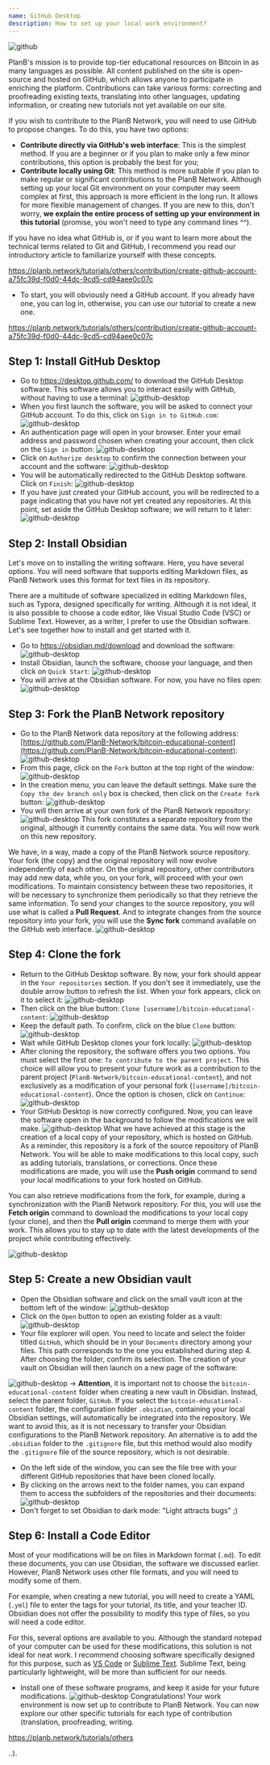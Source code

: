 ```yaml
---
name: GitHub Desktop
description: How to set up your local work environment?
---
```

![github](assets/cover.webp)

PlanB's mission is to provide top-tier educational resources on Bitcoin in as many languages as possible. All content published on the site is open-source and hosted on GitHub, which allows anyone to participate in enriching the platform. Contributions can take various forms: correcting and proofreading existing texts, translating into other languages, updating information, or creating new tutorials not yet available on our site.

If you wish to contribute to the PlanB Network, you will need to use GitHub to propose changes. To do this, you have two options:
- **Contribute directly via GitHub's web interface**: This is the simplest method. If you are a beginner or if you plan to make only a few minor contributions, this option is probably the best for you;
- **Contribute locally using Git**: This method is more suitable if you plan to make regular or significant contributions to the PlanB Network. Although setting up your local Git environment on your computer may seem complex at first, this approach is more efficient in the long run. It allows for more flexible management of changes. If you are new to this, don't worry, **we explain the entire process of setting up your environment in this tutorial** (promise, you won't need to type any command lines ^^).

If you have no idea what GitHub is, or if you want to learn more about the technical terms related to Git and GitHub, I recommend you read our introductory article to familiarize yourself with these concepts.

https://planb.network/tutorials/others/contribution/create-github-account-a75fc39d-f0d0-44dc-9cd5-cd94aee0c07c



- To start, you will obviously need a GitHub account. If you already have one, you can log in, otherwise, you can use our tutorial to create a new one.

https://planb.network/tutorials/others/contribution/create-github-account-a75fc39d-f0d0-44dc-9cd5-cd94aee0c07c



## Step 1: Install GitHub Desktop

- Go to https://desktop.github.com/ to download the GitHub Desktop software. This software allows you to interact easily with GitHub, without having to use a terminal:
![github-desktop](assets/1.webp)
- When you first launch the software, you will be asked to connect your GitHub account. To do this, click on `Sign in to GitHub.com`:
![github-desktop](assets/2.webp)
- An authentication page will open in your browser. Enter your email address and password chosen when creating your account, then click on the `Sign in` button:
![github-desktop](assets/3.webp)
- Click on `Authorize desktop` to confirm the connection between your account and the software:
![github-desktop](assets/4.webp)
- You will be automatically redirected to the GitHub Desktop software. Click on `Finish`: ![github-desktop](assets/5.webp)
- If you have just created your GitHub account, you will be redirected to a page indicating that you have not yet created any repositories. At this point, set aside the GitHub Desktop software; we will return to it later: ![github-desktop](assets/6.webp)

## Step 2: Install Obsidian

Let's move on to installing the writing software. Here, you have several options. You will need software that supports editing Markdown files, as PlanB Network uses this format for text files in its repository.

There are a multitude of software specialized in editing Markdown files, such as Typora, designed specifically for writing. Although it is not ideal, it is also possible to choose a code editor, like Visual Studio Code (VSC) or Sublime Text. However, as a writer, I prefer to use the Obsidian software. Let's see together how to install and get started with it.

- Go to https://obsidian.md/download and download the software: ![github-desktop](assets/7.webp)
- Install Obsidian, launch the software, choose your language, and then click on `Quick Start`: ![github-desktop](assets/8.webp)
- You will arrive at the Obsidian software. For now, you have no files open: ![github-desktop](assets/9.webp)

## Step 3: Fork the PlanB Network repository

- Go to the PlanB Network data repository at the following address: [https://github.com/PlanB-Network/bitcoin-educational-content](https://github.com/PlanB-Network/bitcoin-educational-content): ![github-desktop](assets/10.webp)
- From this page, click on the `Fork` button at the top right of the window: ![github-desktop](assets/11.webp)
- In the creation menu, you can leave the default settings. Make sure the `Copy the dev branch only` box is checked, then click on the `Create fork` button: ![github-desktop](assets/12.webp)
- You will then arrive at your own fork of the PlanB Network repository: ![github-desktop](assets/13.webp)
This fork constitutes a separate repository from the original, although it currently contains the same data. You will now work on this new repository.

We have, in a way, made a copy of the PlanB Network source repository. Your fork (the copy) and the original repository will now evolve independently of each other. On the original repository, other contributors may add new data, while you, on your fork, will proceed with your own modifications.
To maintain consistency between these two repositories, it will be necessary to synchronize them periodically so that they retrieve the same information. To send your changes to the source repository, you will use what is called a **Pull Request**. And to integrate changes from the source repository into your fork, you will use the **Sync fork** command available on the GitHub web interface.
![github-desktop](assets/14.webp)

## Step 4: Clone the fork

- Return to the GitHub Desktop software. By now, your fork should appear in the `Your repositories` section. If you don't see it immediately, use the double arrow button to refresh the list. When your fork appears, click on it to select it:
![github-desktop](assets/15.webp)
- Then click on the blue button: `Clone [username]/bitcoin-educational-content`:
![github-desktop](assets/16.webp)
- Keep the default path. To confirm, click on the blue `Clone` button:
![github-desktop](assets/17.webp)
- Wait while GitHub Desktop clones your fork locally:
![github-desktop](assets/18.webp)
- After cloning the repository, the software offers you two options. You must select the first one: `To contribute to the parent project`. This choice will allow you to present your future work as a contribution to the parent project (`PlanB-Network/bitcoin-educational-content`), and not exclusively as a modification of your personal fork (`[username]/bitcoin-educational-content`). Once the option is chosen, click on `Continue`:
![github-desktop](assets/19.webp)
- Your GitHub Desktop is now correctly configured. Now, you can leave the software open in the background to follow the modifications we will make.
![github-desktop](assets/20.webp)
What we have achieved at this stage is the creation of a local copy of your repository, which is hosted on GitHub. As a reminder, this repository is a fork of the source repository of PlanB Network. You will be able to make modifications to this local copy, such as adding tutorials, translations, or corrections. Once these modifications are made, you will use the **Push origin** command to send your local modifications to your fork hosted on GitHub.

You can also retrieve modifications from the fork, for example, during a synchronization with the PlanB Network repository. For this, you will use the **Fetch origin** command to download the modifications to your local copy (your clone), and then the **Pull origin** command to merge them with your work. This allows you to stay up to date with the latest developments of the project while contributing effectively.

![github-desktop](assets/21.webp)
## Step 5: Create a new Obsidian vault

- Open the Obsidian software and click on the small vault icon at the bottom left of the window:
![github-desktop](assets/22.webp)
- Click on the `Open` button to open an existing folder as a vault: ![github-desktop](assets/23.webp)
- Your file explorer will open. You need to locate and select the folder titled `GitHub`, which should be in your `Documents` directory among your files. This path corresponds to the one you established during step 4. After choosing the folder, confirm its selection. The creation of your vault on Obsidian will then launch on a new page of the software:

![github-desktop](assets/24.webp)
-> **Attention**, it is important not to choose the `bitcoin-educational-content` folder when creating a new vault in Obsidian. Instead, select the parent folder, `GitHub`. If you select the `bitcoin-educational-content` folder, the configuration folder `.obsidian`, containing your local Obsidian settings, will automatically be integrated into the repository. We want to avoid this, as it is not necessary to transfer your Obsidian configurations to the PlanB Network repository. An alternative is to add the `.obsidian` folder to the `.gitignore` file, but this method would also modify the `.gitignore` file of the source repository, which is not desirable.

- On the left side of the window, you can see the file tree with your different GitHub repositories that have been cloned locally.
- By clicking on the arrows next to the folder names, you can expand them to access the subfolders of the repositories and their documents:
![github-desktop](assets/25.webp)
- Don't forget to set Obsidian to dark mode: "Light attracts bugs" ;)

## Step 6: Install a Code Editor

Most of your modifications will be on files in Markdown format (`.md`). To edit these documents, you can use Obsidian, the software we discussed earlier. However, PlanB Network uses other file formats, and you will need to modify some of them.

For example, when creating a new tutorial, you will need to create a YAML (`.yml`) file to enter the tags for your tutorial, its title, and your teacher ID. Obsidian does not offer the possibility to modify this type of files, so you will need a code editor.

For this, several options are available to you. Although the standard notepad of your computer can be used for these modifications, this solution is not ideal for neat work. I recommend choosing software specifically designed for this purpose, such as [VS Code](https://code.visualstudio.com/download) or [Sublime Text](https://www.sublimetext.com/download). Sublime Text, being particularly lightweight, will be more than sufficient for our needs.
- Install one of these software programs, and keep it aside for your future modifications. ![github-desktop](assets/26.webp)
Congratulations! Your work environment is now set up to contribute to PlanB Network. You can now explore our other specific tutorials for each type of contribution (translation, proofreading, writing.

https://planb.network/tutorials/others

..).
